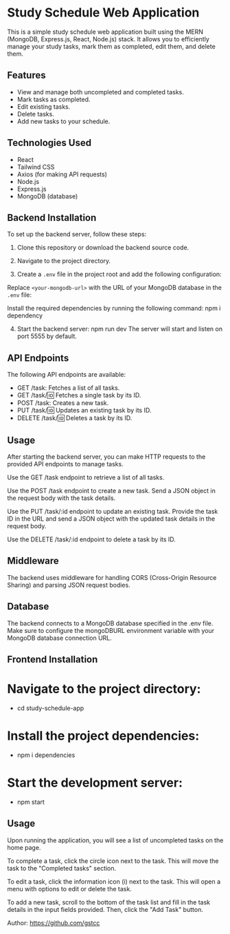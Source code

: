# Study Schedule Web Application

This is a simple study schedule web application built using the MERN (MongoDB, Express.js, React, Node.js) stack. It allows you to efficiently manage your study tasks, mark them as completed, edit them, and delete them.

## Features

- View and manage both uncompleted and completed tasks.
- Mark tasks as completed.
- Edit existing tasks.
- Delete tasks.
- Add new tasks to your schedule.

## Technologies Used

- React
- Tailwind CSS
- Axios (for making API requests)
- Node.js
- Express.js
- MongoDB (database)

## Backend Installation

To set up the backend server, follow these steps:

1. Clone this repository or download the backend source code.

2. Navigate to the project directory.

3. Create a `.env` file in the project root and add the following configuration:

Replace `<your-mongodb-url>` with the URL of your MongoDB database in the `.env` file:

Install the required dependencies by running the following command:
npm i dependency

4. Start the backend server:
npm run dev
The server will start and listen on port 5555 by default.

 ## API Endpoints
The following API endpoints are available:

- GET /task: Fetches a list of all tasks.
- GET /task/:id: Fetches a single task by its ID.
- POST /task: Creates a new task.
- PUT /task/:id: Updates an existing task by its ID.
- DELETE /task/:id: Deletes a task by its ID.

## Usage
After starting the backend server, you can make HTTP requests to the provided API endpoints to manage tasks.

Use the GET /task endpoint to retrieve a list of all tasks.

Use the POST /task endpoint to create a new task. Send a JSON object in the request body with the task details.

Use the PUT /task/:id endpoint to update an existing task. Provide the task ID in the URL and send a JSON object with the updated task details in the request body.

Use the DELETE /task/:id endpoint to delete a task by its ID.

## Middleware
The backend uses middleware for handling CORS (Cross-Origin Resource Sharing) and parsing JSON request bodies.

## Database
The backend connects to a MongoDB database specified in the .env file. Make sure to configure the mongoDBURL environment variable with your MongoDB database connection URL.

## Frontend Installation
# Navigate to the project directory:
- cd study-schedule-app
# Install the project dependencies:
- npm i dependencies
# Start the development server:
- npm start

## Usage
Upon running the application, you will see a list of uncompleted tasks on the home page.

To complete a task, click the circle icon next to the task. This will move the task to the "Completed tasks" section.

To edit a task, click the information icon (i) next to the task. This will open a menu with options to edit or delete the task.

To add a new task, scroll to the bottom of the task list and fill in the task details in the input fields provided. Then, click the "Add Task" button.

Author:
https://github.com/gstcc